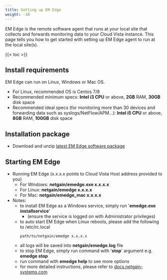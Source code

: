 ```yaml
---
title: Setting up EM Edge
weight: -10
---
```

EM Edge is the remote software agent that runs at your local site that collects and forwards monitoring data to your Cloud Vista instance.
This page tells you how to get started with setting up EM Edge agent to run at the local site(s).

<!-- spellchecker-disable -->

{{< toc >}}

<!-- spellchecker-enable -->

## Install requirements
EM Edge can run on Linux, Windows or Mac OS.
  - For Linux, recommended OS is Centos 7/8
  - Recommended minimum specs:  <b>Intel i3 CPU</b> or above, <b>2GB</b> RAM, <b>30GB</b> disk space
  - Recommended ideal specs (for monitoring more than 30 devices and forwarding data such as syslogs/NetFlow/APM...):  <b>Intel i5 CPU</b> or above, <b>8GB</b> RAM, <b>100GB</b> disk space

## Installation package
  - Download and unzip <a href="https://download.netgain-systems.com/emedge/emedge-latest.zip" target="_blank">latest EM Edge software package</a>
## Starting EM Edge
- Running EM Edge (x.x.x.x points to Cloud Vista Host address provided to you)
  - For Windows: <b>netgain/emedge.exe x.x.x.x</b>
  - For Linux: <b>netgain/emedge x.x.x.x</b>
  - For Mac: <b>netgain/emedge_mac x.x.x.x</b>
- Notes:
  - to install EM Edge as a Windows service, simply run '<b>emedge.exe installservice</b>'
    - (ensure the service is logged on with Administrator privileges)
  - to auto start EM Edge when Linux reboots, please add the following to /etc/rc.local
    ```Shell
    path/to/netgain/emedge x.x.x.x
    ```
  - all logs will be saved into <b>netgain/emedge.log</b> file
  - to stop EM Edge, simply run command with '<b>stop</b>' argument e.g. <b>emedge stop</b>
  - run command with <b>emedge help</b> to see more options
  - for more detailed instructions, please refer to <a href="https://docs.netgain-systems.com/getting_started/install-emedge" target="_blank">docs.netgain-systems.com</a>
